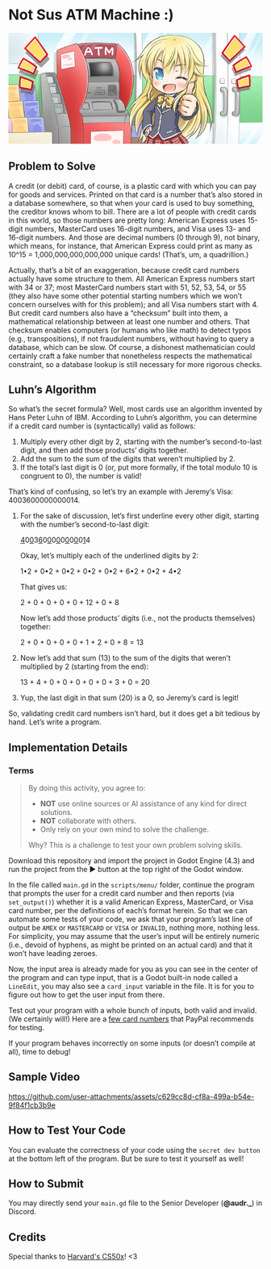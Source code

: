 # Not Sus ATM Machine :)

![anime girl next to atm machine](assets/sprites/background.jpg)

## Problem to Solve

A credit (or debit) card, of course, is a plastic card with which you can pay for goods and services. Printed on that card is a number that’s also stored in a database somewhere, so that when your card is used to buy something, the creditor knows whom to bill. There are a lot of people with credit cards in this world, so those numbers are pretty long: American Express uses 15-digit numbers, MasterCard uses 16-digit numbers, and Visa uses 13- and 16-digit numbers. And those are decimal numbers (0 through 9), not binary, which means, for instance, that American Express could print as many as 10^15 = 1,000,000,000,000,000 unique cards! (That’s, um, a quadrillion.)

Actually, that’s a bit of an exaggeration, because credit card numbers actually have some structure to them. All American Express numbers start with 34 or 37; most MasterCard numbers start with 51, 52, 53, 54, or 55 (they also have some other potential starting numbers which we won’t concern ourselves with for this problem); and all Visa numbers start with 4. But credit card numbers also have a “checksum” built into them, a mathematical relationship between at least one number and others. That checksum enables computers (or humans who like math) to detect typos (e.g., transpositions), if not fraudulent numbers, without having to query a database, which can be slow. Of course, a dishonest mathematician could certainly craft a fake number that nonetheless respects the mathematical constraint, so a database lookup is still necessary for more rigorous checks.

## Luhn’s Algorithm

So what’s the secret formula? Well, most cards use an algorithm invented by Hans Peter Luhn of IBM. According to Luhn’s algorithm, you can determine if a credit card number is (syntactically) valid as follows:

1. Multiply every other digit by 2, starting with the number’s second-to-last digit, and then add those products’ digits together.
1. Add the sum to the sum of the digits that weren’t multiplied by 2.
1. If the total’s last digit is 0 (or, put more formally, if the total modulo 10 is congruent to 0), the number is valid!

That’s kind of confusing, so let’s try an example with Jeremy’s Visa: 4003600000000014.

1. For the sake of discussion, let’s first underline every other digit, starting with the number’s second-to-last digit:

   <ins>4</ins>0<ins>0</ins>3<ins>6</ins>0<ins>0</ins>0<ins>0</ins>0<ins>0</ins>0<ins>0</ins>0<ins>1</ins>4

   Okay, let’s multiply each of the underlined digits by 2:

   1•2 + 0•2 + 0•2 + 0•2 + 0•2 + 6•2 + 0•2 + 4•2

   That gives us:

   2 + 0 + 0 + 0 + 0 + 12 + 0 + 8

   Now let’s add those products’ digits (i.e., not the products themselves) together:

   2 + 0 + 0 + 0 + 0 + 1 + 2 + 0 + 8 = 13

2. Now let’s add that sum (13) to the sum of the digits that weren’t multiplied by 2 (starting from the end):

   13 + 4 + 0 + 0 + 0 + 0 + 0 + 3 + 0 = 20

3. Yup, the last digit in that sum (20) is a 0, so Jeremy’s card is legit!

So, validating credit card numbers isn’t hard, but it does get a bit tedious by hand. Let’s write a program.

## Implementation Details

### Terms

> By doing this activity, you agree to:
>
> - **NOT** use online sources or AI assistance of any kind for direct solutions.
> - **NOT** collaborate with others.
> - Only rely on your own mind to solve the challenge.
>
> Why? This is a challenge to test your own problem solving skills.

Download this repository and import the project in Godot Engine (4.3) and run the project from the ▶ button at the top right of the Godot window.

In the file called `main.gd` in the `scripts/menu/` folder, continue the program that prompts the user for a credit card number and then reports (via `set_output()`) whether it is a valid American Express, MasterCard, or Visa card number, per the definitions of each’s format herein. So that we can automate some tests of your code, we ask that your program’s last line of output be `AMEX` or `MASTERCARD` or `VISA` or `INVALID`, nothing more, nothing less. For simplicity, you may assume that the user’s input will be entirely numeric (i.e., devoid of hyphens, as might be printed on an actual card) and that it won’t have leading zeroes.

Now, the input area is already made for you as you can see in the center of the program and can type input, that is a Godot built-in node called a `LineEdit`, you may also see a `card_input` variable in the file. It is for you to figure out how to get the user input from there.

Test out your program with a whole bunch of inputs, both valid and invalid. (We certainly will!) Here are a [few card numbers](https://developer.paypal.com/api/nvp-soap/payflow/integration-guide/test-transactions/#standard-test-cards) that PayPal recommends for testing.

If your program behaves incorrectly on some inputs (or doesn’t compile at all), time to debug!

## Sample Video

https://github.com/user-attachments/assets/c629cc8d-cf8a-499a-b54e-9f84f1cb3b9e

## How to Test Your Code

You can evaluate the correctness of your code using the `secret dev button` at the bottom left of the program. But be sure to test it yourself as well!

## How to Submit

You may directly send your `main.gd` file to the Senior Developer (**@audr.\_**) in Discord.

## Credits

Special thanks to [Harvard's CS50x](https://cs50.harvard.edu/x)! <3
